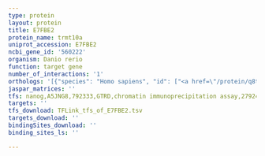 ```yaml
---
type: protein
layout: protein
title: E7FBE2
protein_name: trmt10a
uniprot_accession: E7FBE2
ncbi_gene_id: '560222'
organism: Danio rerio
function: target gene
number_of_interactions: '1'
orthologs: '[{"species": "Homo sapiens", "id": ["<a href=\"/protein/q8tbz6\">Q8TBZ6</a>"]}, {"species": "Mus musculus", "id": ["<a href=\"/protein/a0a0r4j205\">A0A0R4J205</a>"]}, {"species": "Rattus norvegicus", "id": ["A0A0G2K1N0"]}, {"species": "Drosophila melanogaster", "id": ["<a href=\"/protein/q9vr56\">Q9VR56</a>"]}, {"species": "Caenorhabditis elegans", "id": ["<a href=\"/protein/q19789\">Q19789</a>"]}, {"species": "Saccharomyces cerevisiae", "id": ["<a href=\"/protein/q12400\">Q12400</a>"]}]'
jaspar_matrices: ''
tfs: nanog,A5JNG8,792333,GTRD,chromatin immunoprecipitation assay,27924024%5Buid%5D,No
targets: ''
tfs_download: TFLink_tfs_of_E7FBE2.tsv
targets_download: ''
bindingSites_download: ''
binding_sites_ls: ''

---
```

